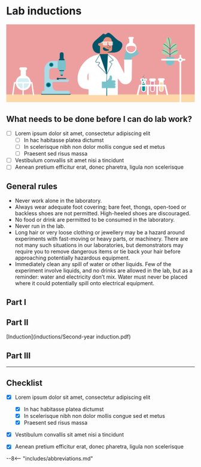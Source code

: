 # Lab inductions

![](header.gif)

## What needs to be done before I can do lab work?

- [ ] Lorem ipsum dolor sit amet, consectetur adipiscing elit
    * [ ] In hac habitasse platea dictumst
    * [ ] In scelerisque nibh non dolor mollis congue sed et metus
    * [ ] Praesent sed risus massa
- [ ] Vestibulum convallis sit amet nisi a tincidunt
- [ ] Aenean pretium efficitur erat, donec pharetra, ligula non scelerisque

## General rules

* Never work alone in the laboratory.
* Always wear adequate foot covering; bare feet, thongs, open-toed or backless shoes are not permitted. High-heeled shoes are discouraged.
* No food or drink are permitted to be consumed in the laboratory.
* Never run in the lab.
* Long hair or very loose clothing or jewellery may be a hazard around experiments with fast-moving or heavy parts, or machinery. There are not many such situations in our laboratories, but demonstrators may require you to remove dangerous items or tie back your hair before approaching potentially hazardous equipment.
* Immediately clean any spill of water or other liquids. Few of the experiment involve liquids, and no drinks are allowed in the lab, but as a reminder: water and electricity don’t mix. Water must never be placed where it could potentially spill onto electrical equipment.

## Part I


## Part II

[Induction](inductions/Second-year induction.pdf)

## Part III

---

## Checklist

- [x] Lorem ipsum dolor sit amet, consectetur adipiscing elit
    * [x] In hac habitasse platea dictumst
    * [x] In scelerisque nibh non dolor mollis congue sed et metus
    * [x] Praesent sed risus massa
- [x] Vestibulum convallis sit amet nisi a tincidunt
- [x] Aenean pretium efficitur erat, donec pharetra, ligula non scelerisque


--8<-- "includes/abbreviations.md"
